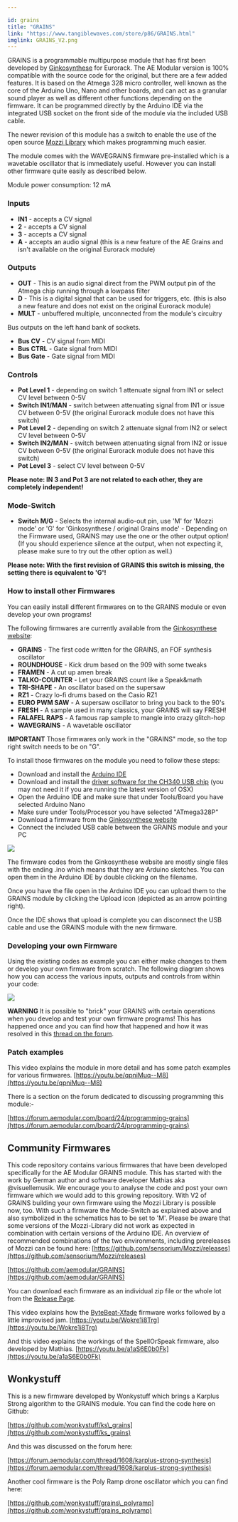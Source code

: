 ```yaml
---

id: grains
title: "GRAINS"
link: "https://www.tangiblewaves.com/store/p86/GRAINS.html"
imglink: GRAINS_V2.png
---
```





GRAINS is a programmable multipurpose module that has first been developed by [Ginkosynthese](https://www.ginkosynthese.com/) for Eurorack. The AE Modular version is 100% compatible with the source code for the original, but there are a few added features. It is based on the Atmega 328 micro controller, well known as the core of the Arduino Uno, Nano and other boards, and can act as a granular sound player as well as different other functions depending on the firmware. It can be programmed directly by the Arduino IDE via the integrated USB socket on the front side of the module via the included USB cable.

The newer revision of this module has a switch to enable the use of the open source [Mozzi Library](https://sensorium.github.io/Mozzi/) which makes programming much easier.

The module comes with the WAVEGRAINS firmware pre-installed which is a wavetable oscillator that is immediately useful. However you can install other firmware quite easily as described below.

Module power consumption: 12 mA

### Inputs

*   **IN1** - accepts a CV signal
*   **2** - accepts a CV signal
*   **3** - accepts a CV signal
*   **A** - accepts an audio signal (this is a new feature of the AE Grains and isn't available on the original Eurorack module)

### Outputs

*   **OUT** - This is an audio signal direct from the PWM output pin of the Atmega chip running through a lowpass filter
*   **D** - This is a digital signal that can be used for triggers, etc. (this is also a new feature and does not exist on the original Eurorack module)
*   **MULT** - unbuffered multiple, unconnected from the module's circuitry

Bus outputs on the left hand bank of sockets.

*   **Bus CV** - CV signal from MIDI
*   **Bus CTRL** - Gate signal from MIDI
*   **Bus Gate** - Gate signal from MIDI

### Controls

*   **Pot Level 1** - depending on switch 1 attenuate signal from IN1 or select CV level between 0-5V
*   **Switch IN1/MAN** - switch between attenuating signal from IN1 or issue CV between 0-5V (the original Eurorack module does not have this switch)
*   **Pot Level 2** - depending on switch 2 attenuate signal from IN2 or select CV level between 0-5V
*   **Switch IN2/MAN** - switch between attenuating signal from IN2 or issue CV between 0-5V (the original Eurorack module does not have this switch)
*   **Pot Level 3** - select CV level between 0-5V

**Please note: IN 3 and Pot 3 are not related to each other, they are completely independent!**

### Mode-Switch

*   **Switch M/G** - Selects the internal audio-out pin, use 'M' for 'Mozzi mode' or 'G' for 'Ginkosynthese / original Grains mode' - Depending on the Firmware used, GRAINS may use the one or the other output option! (If you should experience silence at the output, when not expecting it, please make sure to try out the other option as well.)

**Please note: With the first revision of GRAINS this switch is missing, the setting there is equivalent to 'G'!**

### How to install other Firmwares

You can easily install different firmwares on to the GRAINS module or even develop your own programs!

The following firmwares are currently available from the [Ginkosynthese website](https://www.ginkosynthese.com/grains-codes):

*   **GRAINS** - The first code written for the GRAINS, an FOF synthesis oscillator
*   **ROUNDHOUSE** - Kick drum based on the 909 with some tweaks
*   **FRAMEN** - A cut up amen break
*   **TALKO-COUNTER** - Let your GRAINS count like a Speak&math
*   **TRI-SHAPE** - An oscillator based on the supersaw
*   **RZ1** - Crazy lo-fi drums based on the Casio RZ1
*   **EURO PWM SAW** - A supersaw oscillator to bring you back to the 90's
*   **FRESH** - A sample used in many classics, your GRAINS will say FRESH!
*   **FALAFEL RAPS** - A famous rap sample to mangle into crazy glitch-hop
*   **WAVEGRAINS** - A wavetable oscillator

**IMPORTANT** Those firmwares only work in the "GRAINS" mode, so the top right switch needs to be on "G".

To install those firmwares on the module you need to follow these steps:

*   Download and install the [Arduino IDE](https://www.arduino.cc/en/Main/Software)
*   Download and install the [driver software for the CH340 USB chip](https://sparks.gogo.co.nz/ch340.html) (you may not need it if you are running the latest version of OSX)
*   Open the Arduino IDE and make sure that under Tools/Board you have selected Arduino Nano
*   Make sure under Tools/Processor you have selected "ATmega328P"
*   Download a firmware from the [Ginkosynthese website](https://www.ginkosynthese.com/grains-codes)
*   Connect the included USB cable between the GRAINS module and your PC

![](/images/grains_schematics_v2.png)

The firmware codes from the Ginkosynthese website are mostly single files with the ending .ino which means that they are Arduino sketches. You can open them in the Arduino IDE by double clicking on the filename.

Once you have the file open in the Arduino IDE you can upload them to the GRAINS module by clicking the Upload icon (depicted as an arrow pointing right).

Once the IDE shows that upload is complete you can disconnect the USB cable and use the GRAINS module with the new firmware.

### Developing your own Firmware

Using the existing codes as example you can either make changes to them or develop your own firmware from scratch. The following diagram shows how you can access the various inputs, outputs and controls from within your code:

![](/images/ide-board.png)

**WARNING** It is possible to "brick" your GRAINS with certain operations when you develop and test your own firmware programs! This has happened once and you can find how that happened and how it was resolved in this [thread on the forum](https://forum.aemodular.com/thread/1858/serialport-show-anymore-brick-grains).

### Patch examples

This video explains the module in more detail and has some patch examples for various firmwares. [https://youtu.be/qpniMuq--M8](https://youtu.be/qpniMuq--M8)

There is a section on the forum dedicated to discussing programming this module:-

[https://forum.aemodular.com/board/24/programming-grains](https://forum.aemodular.com/board/24/programming-grains)

Community Firmwares
-------------------

This code repository contains various firmwares that have been developed specifically for the AE Modular GRAINS module. This has started with the work by German author and software developer Mathias aka @visuellemusik. We encourage you to analyse the code and post your own firmware which we would add to this growing repository. With V2 of GRAINS building your own firmware using the Mozzi Library is possible now, too. With such a firmware the Mode-Switch as explained above and also symbolized in the schematics has to be set to 'M'. Please be aware that some versions of the Mozzi-Library did not work as expected in combination with certain versions of the Arduino IDE. An overview of recommended combinations of the two environments, including prereleases of Mozzi can be found here: [https://github.com/sensorium/Mozzi/releases](https://github.com/sensorium/Mozzi/releases)

[https://github.com/aemodular/GRAINS](https://github.com/aemodular/GRAINS)

You can download each firmware as an individual zip file or the whole lot from the [Release Page](https://github.com/aemodular/GRAINS/releases).

This video explains how the [ByteBeat-Xfade](https://github.com/aemodular/GRAINS/tree/master/ByteBeat-Xfade) firmware works followed by a little improvised jam. [https://youtu.be/Wokre1i8Trg](https://youtu.be/Wokre1i8Trg)

And this video explains the workings of the SpellOrSpeak firmware, also developed by Mathias. [https://youtu.be/a1aS6E0b0Fk](https://youtu.be/a1aS6E0b0Fk)

Wonkystuff
----------

This is a new firmware developed by Wonkystuff which brings a Karplus Strong algorithm to the GRAINS module. You can find the code here on Github:

[https://github.com/wonkystuff/ks\_grains](https://github.com/wonkystuff/ks_grains)

And this was discussed on the forum here:

[https://forum.aemodular.com/thread/1608/karplus-strong-synthesis](https://forum.aemodular.com/thread/1608/karplus-strong-synthesis)

Another cool firmware is the Poly Ramp drone oscillator which you can find here:

[https://github.com/wonkystuff/grains\_polyramp](https://github.com/wonkystuff/grains_polyramp)





